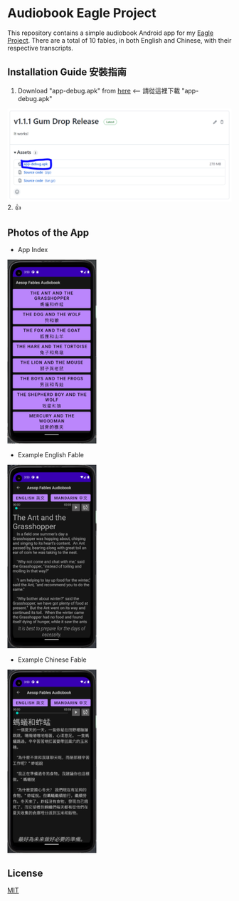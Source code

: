 # Audiobook Eagle Project

This repository contains a simple audiobook Android app for my [Eagle Project](https://www.scouting.org/programs/scouts-bsa/advancement-and-awards/eagle-scout-workbook/). There are a total of 10 fables, in both English and Chinese, with their respective transcripts. 

## Installation Guide 安裝指南

1. Download "app-debug.apk" from [here](https://github.com/Yessir4253/Audiobook-Eagle-Project/releases/tag/v1.1.1) <-- 請從這裡下載 "app-debug.apk"
<img src="/Installation.PNG" alt="Installation Image" style="width:750px;"/>
2. 👍

## Photos of the App

* App Index

<img src="/Index.jpeg" alt="Index" style="width:200px;"/>

* Example English Fable

<img src="/Example Fable English.jpeg" alt="Example Fable English" style="width:200px;"/>

* Example Chinese Fable

<img src="/Example Fable Mandarin.png" alt="Example Fable Mandarin" style="width:200px;"/>

## License
[MIT](https://choosealicense.com/licenses/mit/)
